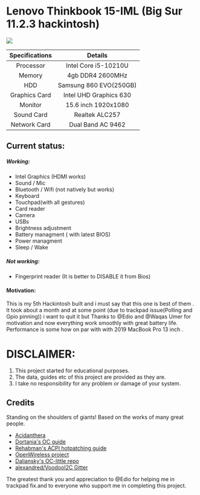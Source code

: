 # Lenovo Thinkbook 15-IML (Big Sur 11.2.3 hackintosh)
   ![](Images/About.png)

| Specifications | Details |
|:-: |:-: |
| Processor | Intel Core i5-10210U  |
| Memory | 4gb DDR4 2600MHz |
| HDD | Samsung 860 EVO(250GB) |
| Graphics Card | Intel UHD Graphics 630|
| Monitor | 15.6 inch 1920x1080 |
| Sound Card | Realtek ALC257 |
| Network Card | Dual Band AC 9462|

## Current status:
##### Working:
- Intel Graphics (HDMI works)
- Sound / Mic 
- Bluetooth / Wifi (not natively but works)
- Keyboard
- Touchpad(with all gestures)
- Card reader
- Camera
- USBs
- Brightness adjustment
- Battery managment ( with latest BIOS)
- Power managment
- Sleep / Wake

##### Not working:
- Fingerprint reader (It is better to DISABLE it from Bios)
#### Motivation:
This is my 5th Hackintosh built and i must say that this one is best of them . It took about a month and at some point (due to trackpad issue(Polling and Gpio pinning)) i want to quit it but Thanks to @Edio and @Waqas Umer for motivation and now everything work smoothly with great battery life. Performance is some how  on par with with 2019 MacBook Pro 13 inch . 

# DISCLAIMER:
1. This project started for educational purposes. 
2. The data, guides etc of this project are provided as they are. 
3. I take no responsibility for any problem or damage of your system.
## Credits
Standing on the shoulders of giants! Based on the works of many great people.
- [Acidanthera](https://github.com/acidanthera)
- [Dortania's OC guide](https://dortania.github.io/OpenCore-Install-Guide/)
- [Rehabman's ACPI hotpatching guide](https://www.tonymacx86.com/threads/guide-using-clover-to-hotpatch-acpi.200137/)
- [OpenWireless project](https://github.com/OpenIntelWireless/itlwm)
- [Daliansky's OC-little repo](https://github.com/daliansky/OC-little)
- [alexandred/VoodooI2C Gitter](https://gitter.im/alexandred/VoodooI2C)

The greatest thank you and appreciation to @Edio for helping me in trackpad fix.and to everyone who support me in completing this project.
